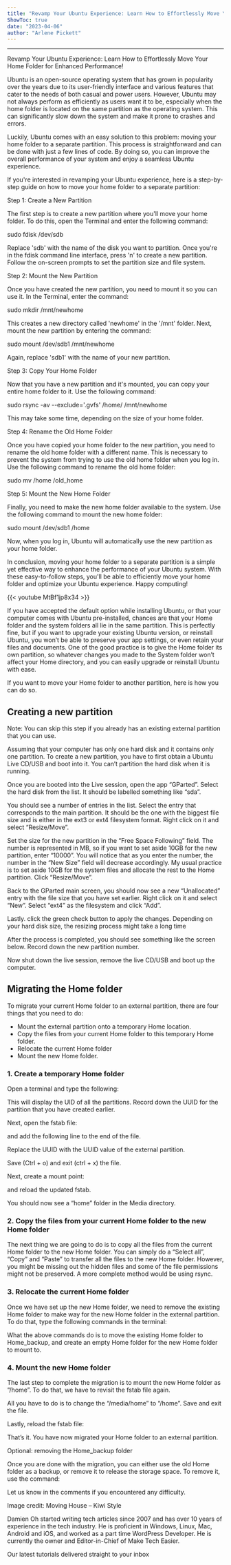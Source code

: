 ```yaml
---
title: "Revamp Your Ubuntu Experience: Learn How to Effortlessly Move Your Home Folder for Enhanced Performance!"
ShowToc: true 
date: "2023-04-06"
author: "Arlene Pickett"
---
```

*****
Revamp Your Ubuntu Experience: Learn How to Effortlessly Move Your Home Folder for Enhanced Performance!

Ubuntu is an open-source operating system that has grown in popularity over the years due to its user-friendly interface and various features that cater to the needs of both casual and power users. However, Ubuntu may not always perform as efficiently as users want it to be, especially when the home folder is located on the same partition as the operating system. This can significantly slow down the system and make it prone to crashes and errors.

Luckily, Ubuntu comes with an easy solution to this problem: moving your home folder to a separate partition. This process is straightforward and can be done with just a few lines of code. By doing so, you can improve the overall performance of your system and enjoy a seamless Ubuntu experience.

If you're interested in revamping your Ubuntu experience, here is a step-by-step guide on how to move your home folder to a separate partition:

Step 1: Create a New Partition

The first step is to create a new partition where you'll move your home folder. To do this, open the Terminal and enter the following command:

sudo fdisk /dev/sdb

Replace 'sdb' with the name of the disk you want to partition. Once you're in the fdisk command line interface, press 'n' to create a new partition. Follow the on-screen prompts to set the partition size and file system.

Step 2: Mount the New Partition

Once you have created the new partition, you need to mount it so you can use it. In the Terminal, enter the command:

sudo mkdir /mnt/newhome

This creates a new directory called 'newhome' in the '/mnt' folder. Next, mount the new partition by entering the command:

sudo mount /dev/sdb1 /mnt/newhome

Again, replace 'sdb1' with the name of your new partition.

Step 3: Copy Your Home Folder

Now that you have a new partition and it's mounted, you can copy your entire home folder to it. Use the following command:

sudo rsync -av --exclude='.gvfs' /home/ /mnt/newhome

This may take some time, depending on the size of your home folder.

Step 4: Rename the Old Home Folder

Once you have copied your home folder to the new partition, you need to rename the old home folder with a different name. This is necessary to prevent the system from trying to use the old home folder when you log in. Use the following command to rename the old home folder:

sudo mv /home /old_home

Step 5: Mount the New Home Folder

Finally, you need to make the new home folder available to the system. Use the following command to mount the new home folder:

sudo mount /dev/sdb1 /home

Now, when you log in, Ubuntu will automatically use the new partition as your home folder.

In conclusion, moving your home folder to a separate partition is a simple yet effective way to enhance the performance of your Ubuntu system. With these easy-to-follow steps, you'll be able to efficiently move your home folder and optimize your Ubuntu experience. Happy computing!

{{< youtube MtBf1jp8x34 >}} 



If you have accepted the default option while installing Ubuntu, or that your computer comes with Ubuntu pre-installed, chances are that your Home folder and the system folders all lie in the same partition. This is perfectly fine, but if you want to upgrade your existing Ubuntu version, or reinstall Ubuntu, you won’t be able to preserve your app settings, or even retain your files and documents. One of the good practice is to give the Home folder its own partition, so whatever changes you made to the System folder won’t affect your Home directory, and you can easily upgrade or reinstall Ubuntu with ease. 
 
If you want to move your Home folder to another partition, here is how you can do so.
 
## Creating a new partition
 
Note: You can skip this step if you already has an existing external partition that you can use. 
 
Assuming that your computer has only one hard disk and it contains only one partition. To create a new partition, you have to first obtain a Ubuntu Live CD/USB and boot into it. You can’t partition the hard disk when it is running. 
 
Once you are booted into the Live session, open the app “GParted”. Select the hard disk from the list. It should be labelled something like “sda”.
 

 
You should see a number of entries in the list. Select the entry that corresponds to the main partition. It should be the one with the biggest file size and is either in the ext3 or ext4 filesystem format. Right click on it and select “Resize/Move”.
 
Set the size for the new partition in the “Free Space Following” field. The number is represented in MB, so if you want to set aside 10GB for the new partition, enter “10000”. You will notice that as you enter the number, the number in the “New Size” field will decrease accordingly. My usual practice is to set aside 10GB for the system files and allocate the rest to the Home partition.  Click “Resize/Move”.
 
Back to the GParted main screen, you should now see a new “Unallocated” entry with the file size that you have set earlier. Right click on it and select “New”. Select “ext4” as the filesystem and click “Add”. 
 
Lastly. click the green check button to apply the changes. Depending on your hard disk size, the resizing process might take a long time
 
After the process is completed, you should see something like the screen below. Record down the new partition number.
 
Now shut down the live session, remove the live CD/USB and boot up the computer.
 
## Migrating the Home folder
 
To migrate your current Home folder to an external partition, there are four things that you need to do:
 
- Mount the external partition onto a temporary Home location.
 - Copy the files from your current Home folder to this temporary Home folder.
 - Relocate the current Home folder
 - Mount the new Home folder.

 
### 1. Create a temporary Home folder
 
 Open a terminal and type the following:
 
This will display the UID of all the partitions. Record down the UUID for the partition that you have created earlier. 
 
Next, open the fstab file:
 
and add the following line to the end of the file.
 
Replace the UUID with the UUID value of the external partition.
 
Save (Ctrl + o) and exit (ctrl + x) the file. 
 
Next, create a mount point:
 
and reload the updated fstab.
 
You should now see a “home” folder in the Media directory. 
 
### 2. Copy the files from your current Home folder to the new Home folder
 
The next thing we are going to do is to copy all the files from the current Home folder to the new Home folder. You can simply do a “Select all”, “Copy” and “Paste” to transfer all the files to the new Home folder. However, you might be missing out the hidden files and some of the file permissions might not be preserved. A more complete method would be using rsync.
 
### 3. Relocate the current Home folder
 
Once we have set up the new Home folder, we need to remove the existing Home folder to make way for the new Home folder in the external partition. To do that, type the following commands in the terminal:
 
What the above commands do is to move the existing Home folder to Home_backup, and create an empty Home folder for the new Home folder to mount to.
 
### 4. Mount the new Home folder
 
The last step to complete the migration is to mount the new Home folder as “/home”. To do that, we have to revisit the fstab file again.
 
All you have to do is to change the “/media/home” to “/home”. Save and exit the file.
 
Lastly, reload the fstab file:
 
That’s it. You have now migrated your Home folder to an external partition. 
 
Optional: removing the Home_backup folder
 
Once you are done with the migration, you can either use the old Home folder as a backup, or remove it to release the storage space. To remove it, use the command:
 
Let us know in the comments if you encountered any difficulty. 
 
Image credit: Moving House – Kiwi Style
 
Damien Oh started writing tech articles since 2007 and has over 10 years of experience in the tech industry. He is proficient in Windows, Linux, Mac, Android and iOS, and worked as a part time WordPress Developer. He is currently the owner and Editor-in-Chief of Make Tech Easier.
 
Our latest tutorials delivered straight to your inbox




